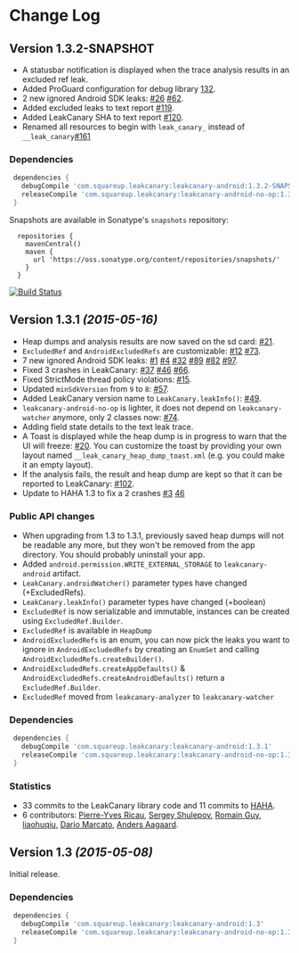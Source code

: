 # Change Log

## Version 1.3.2-SNAPSHOT

* A statusbar notification is displayed when the trace analysis results in an excluded ref leak.
* Added ProGuard configuration for debug library [132](https://github.com/square/leakcanary/issues/132).
* 2 new ignored Android SDK leaks: [#26](https://github.com/square/leakcanary/issues/26) [#62](https://github.com/square/leakcanary/issues/62).
* Added excluded leaks to text report [#119](https://github.com/square/leakcanary/issues/119).
* Added LeakCanary SHA to text report [#120](https://github.com/square/leakcanary/issues/120).
* Renamed all resources to begin with `leak_canary_` instead of `__leak_canary`[#161](https://github.com/square/leakcanary/pull/161)

### Dependencies

```gradle
 dependencies {
   debugCompile 'com.squareup.leakcanary:leakcanary-android:1.3.2-SNAPSHOT'
   releaseCompile 'com.squareup.leakcanary:leakcanary-android-no-op:1.3.2-SNAPSHOT'
 }
```

Snapshots are available in Sonatype's `snapshots` repository:

```
  repositories {
    mavenCentral()
    maven {
      url 'https://oss.sonatype.org/content/repositories/snapshots/'
    }
  }
```

[![Build Status](https://travis-ci.org/square/leakcanary.svg?branch=master)](https://travis-ci.org/square/leakcanary)

## Version 1.3.1 *(2015-05-16)*

* Heap dumps and analysis results are now saved on the sd card: [#21](https://github.com/square/leakcanary/issues/21).
* `ExcludedRef` and `AndroidExcludedRefs` are customizable: [#12](https://github.com/square/leakcanary/issues/12) [#73](https://github.com/square/leakcanary/issues/73).
* 7 new ignored Android SDK leaks: [#1](https://github.com/square/leakcanary/issues/1) [#4](https://github.com/square/leakcanary/issues/4) [#32](https://github.com/square/leakcanary/issues/32) [#89](https://github.com/square/leakcanary/pull/89) [#82](https://github.com/square/leakcanary/pull/82) [#97](https://github.com/square/leakcanary/pull/97).
* Fixed 3 crashes in LeakCanary: [#37](https://github.com/square/leakcanary/issues/37) [#46](https://github.com/square/leakcanary/issues/46) [#66](https://github.com/square/leakcanary/issues/66).
* Fixed StrictMode thread policy violations: [#15](https://github.com/square/leakcanary/issues/15).
* Updated `minSdkVersion` from `9` to `8`: [#57](https://github.com/square/leakcanary/issues/57).
* Added LeakCanary version name to `LeakCanary.leakInfo()`: [#49](https://github.com/square/leakcanary/issues/49).
* `leakcanary-android-no-op` is lighter, it does not depend on `leakcanary-watcher` anymore, only 2 classes now: [#74](https://github.com/square/leakcanary/issues/74).
* Adding field state details to the text leak trace.
* A Toast is displayed while the heap dump is in progress to warn that the UI will freeze: [#20](https://github.com/square/leakcanary/issues/49). You can customize the toast by providing your own layout named `__leak_canary_heap_dump_toast.xml` (e.g. you could make it an empty layout).
* If the analysis fails, the result and heap dump are kept so that it can be reported to LeakCanary: [#102](https://github.com/square/leakcanary/issues/102).
* Update to HAHA 1.3 to fix a 2 crashes [#3](https://github.com/square/leakcanary/issues/3) [46](https://github.com/square/leakcanary/issues/46)

### Public API changes

* When upgrading from 1.3 to 1.3.1, previously saved heap dumps will not be readable any more, but they won't be removed from the app directory. You should probably uninstall your app.
* Added `android.permission.WRITE_EXTERNAL_STORAGE` to `leakcanary-android` artifact.
* `LeakCanary.androidWatcher()` parameter types have changed (+ExcludedRefs).
* `LeakCanary.leakInfo()` parameter types have changed (+boolean)
* `ExcludedRef` is now serializable and immutable, instances can be created using `ExcludedRef.Builder`.
* `ExcludedRef` is available in `HeapDump`
* `AndroidExcludedRefs` is an enum, you can now pick the leaks you want to ignore in `AndroidExcludedRefs` by creating an `EnumSet` and calling `AndroidExcludedRefs.createBuilder()`.
* `AndroidExcludedRefs.createAppDefaults()` & `AndroidExcludedRefs.createAndroidDefaults()` return a `ExcludedRef.Builder`.
* `ExcludedRef` moved from `leakcanary-analyzer` to `leakcanary-watcher`

### Dependencies

```gradle
 dependencies {
   debugCompile 'com.squareup.leakcanary:leakcanary-android:1.3.1'
   releaseCompile 'com.squareup.leakcanary:leakcanary-android-no-op:1.3.1'
 }
```

### Statistics

* 33 commits to the LeakCanary library code and 11 commits to [HAHA](https://github.com/square/haha).
* 6 contributors: [Pierre-Yves Ricau](https://github.com/square/leakcanary/commits?author=pyricau), [Sergey Shulepov](https://github.com/square/leakcanary/commits?author=pepyakin), [Romain Guy](https://github.com/square/leakcanary/commits?author=romainguy), [liaohuqiu](https://github.com/square/leakcanary/commits?author=liaohuqiu), [Dario Marcato](https://github.com/square/leakcanary/commits?author=dmarcato), [Anders Aagaard](https://github.com/square/leakcanary/commits?author=andaag).

## Version 1.3 *(2015-05-08)*

Initial release.

### Dependencies

```gradle
 dependencies {
   debugCompile 'com.squareup.leakcanary:leakcanary-android:1.3'
   releaseCompile 'com.squareup.leakcanary:leakcanary-android-no-op:1.3'
 }
```